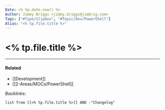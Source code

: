 ```yaml
---
Date: <% tp.date.now() %>
Author: Jimmy Briggs <jimmy.briggs@jimbrig.com>
Tags: ["#Type/Slipbox", "#Topic/Dev/PowerShell"]
Alias: "<% tp.file.title %>"
---
```


# <% tp.file.title %>

***

#### Related

- [[Development]]
- [[2-Areas/MOCs/PowerShell]]

*Backlinks:*

```dataview
list from [[<% tp.file.title %>]] AND -"Changelog"
```